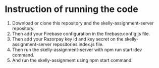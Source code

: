 # Instruction of running the code
1. Download or clone this repository and the skelly-assignment-server repository.
2. Then add your Firebase configuration in the firebase.config.js file.
3. Then add your Razorpay key id and key secret on the skelly-assignment-server repositories index.js file.
4. Then run the skelly-assignment-server with npm run start-dev command.
5. And run the skelly-assignment using npm start command.

